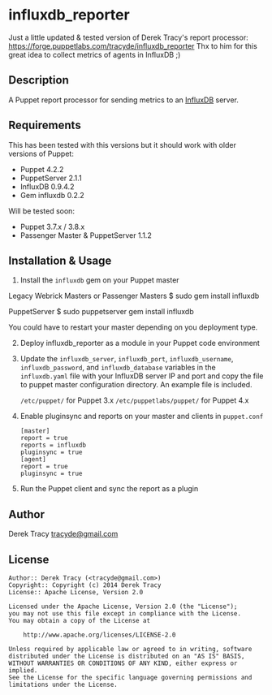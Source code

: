influxdb_reporter
==============

Just a little updated & tested version of Derek Tracy's report processor: https://forge.puppetlabs.com/tracyde/influxdb_reporter
Thx to him for this great idea to collect metrics of agents in InfluxDB ;)

Description
-----------

A Puppet report processor for sending metrics to an [InfluxDB](http://influxdb.com/) server.

Requirements
------------

This has been tested with this versions but it should work with older versions of Puppet:

* Puppet 4.2.2
* PuppetServer 2.1.1
* InfluxDB 0.9.4.2
* Gem influxdb 0.2.2

Will be tested soon: 

* Puppet 3.7.x / 3.8.x
* Passenger Master & PuppetServer 1.1.2

Installation & Usage
--------------------

1.  Install the `influxdb` gem on your Puppet master

Legacy Webrick Masters or Passenger Masters
        $ sudo gem install influxdb 

PuppetServer
        $ sudo puppetserver gem install influxdb

You could have to restart your master depending on you deployment type.

2.  Deploy influxdb_reporter as a module in your Puppet code environment

3.  Update the `influxdb_server`, `influxdb_port`, `influxdb_username`, `influxdb_password`, 
    and `influxdb_database` variables in the `influxdb.yaml` file with your InfluxDB server 
    IP and port and copy the file to puppet master configuration directory. An example file is included.

    `/etc/puppet/` for Puppet 3.x
    `/etc/puppetlabs/puppet/` for Puppet 4.x

4.  Enable pluginsync and reports on your master and clients in `puppet.conf`

        [master]
        report = true
        reports = influxdb
        pluginsync = true
        [agent]
        report = true
        pluginsync = true

5.  Run the Puppet client and sync the report as a plugin

Author
------

Derek Tracy <tracyde@gmail.com>

License
-------

    Author:: Derek Tracy (<tracyde@gmail.com>)
    Copyright:: Copyright (c) 2014 Derek Tracy
    License:: Apache License, Version 2.0

    Licensed under the Apache License, Version 2.0 (the "License");
    you may not use this file except in compliance with the License.
    You may obtain a copy of the License at

        http://www.apache.org/licenses/LICENSE-2.0

    Unless required by applicable law or agreed to in writing, software
    distributed under the License is distributed on an "AS IS" BASIS,
    WITHOUT WARRANTIES OR CONDITIONS OF ANY KIND, either express or implied.
    See the License for the specific language governing permissions and
    limitations under the License.

